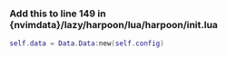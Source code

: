 ### Add this to line 149 in {nvimdata}/lazy/harpoon/lua/harpoon/init.lua
```lua
self.data = Data.Data:new(self.config)
```
